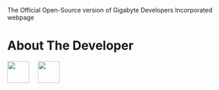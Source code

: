 The Official Open-Source version of Gigabyte Developers Incorporated webpage

<h1>About The Developer</h1>
<a href="http://facebook.com/austin.nwokoma.9"><img src="https://facebookbrand.com/wp-content/themes/fb-branding/prj-fb-branding/assets/images/fb-art.png" alt="" width="50px"/></a>
&nbsp&nbsp&nbsp 
<a href="http://instagram.com/emmanwokoma"><img src="https://image.flaticon.com/icons/png/128/174/174855.png" alt="" width="50px"/></a>

